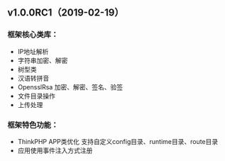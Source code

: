 ## v1.0.0RC1（2019-02-19）

### 框架核心类库：
 
* IP地址解析
* 字符串加密、解密
* 树型类
* 汉语转拼音
* OpensslRsa 加密、解密、签名、验签
* 文件目录操作
* 上传处理

### 框架特色功能：
 
* ThinkPHP APP类优化 支持自定义config目录、runtime目录、route目录
* 应用使用事件注入方式注册
